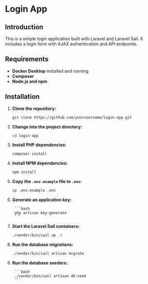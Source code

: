 # Login App

## Introduction

This is a simple login application built with Laravel and Laravel Sail. It includes a login form with AJAX authentication and API endpoints.

## Requirements

- **Docker Desktop** installed and running
- **Composer**
- **Node.js and npm**

## Installation

1. **Clone the repository:**

   ```bash
   git clone https://github.com/yourusername/login-app.git
    ```
   
2. **Change into the project directory:**

    ```bash
    cd login-app
    ```
   
3. **Install PHP dependencies:**

    ```bash
    composer install
    ```
   
4. **Install NPM dependencies:**

    ```bash
    npm install
    ```
   
5. **Copy the `.env.example` file to `.env`:**

    ```bash
    cp .env.example .env
    ```
   
6. **Generate an application key:**
    
        ```bash
        php artisan key:generate
        ```
7. **Start the Laravel Sail containers:**

    ```bash
    ./vendor/bin/sail up -d
    ```
   
8. **Run the database migrations:**

    ```bash
    ./vendor/bin/sail artisan migrate
    ```
   
9. **Run the database seeders:**
    
        ```bash
        ./vendor/bin/sail artisan db:seed
        ```
